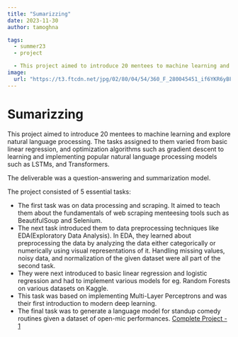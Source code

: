 ```yaml
---
title: "Sumarizzing"
date: 2023-11-30
author: tamoghna

tags:
  - summer23
  - project

  - This project aimed to introduce 20 mentees to machine learning and explore natural language processing.
image:
  url: "https://t3.ftcdn.net/jpg/02/80/04/54/360_F_280045451_if6YKR6yBF4X2xHIcn5opbNgY3noerDC.jpg"
---
```


# Sumarizzing

This project aimed to introduce 20 mentees to
machine learning and explore natural language processing. The tasks assigned to them varied from basic linear regression, and optimization algorithms such as gradient descent to learning and implementing popular natural language processing models such as LSTMs, and Transformers.

The deliverable was a question-answering and summarization model.

The project consisted of 5 essential tasks:

- The first task was on data processing and scraping. It aimed to teach them about the fundamentals of web scraping menteesing tools such as BeautifulSoup and Selenium.
- The next task introduced them to data preprocessing techniques like EDA(Exploratory Data Analysis). In EDA, they learned about preprocessing the data by analyzing the data either categorically or numerically using visual representations of it. Handling missing values, noisy data, and normalization of the given dataset were all part of the second task.
- They were next introduced to basic linear regression and logistic regression and had to implement various models for eg. Random Forests on various datasets on Kaggle.
- This task was based on implementing Multi-Layer Perceptrons and was their first introduction to modern deep learning.
- The final task was to generate a language model for standup comedy routines given a dataset of open-mic performances. [Complete Project - 1](https://github.com/Jarnus09/Sumarizzing-Assignment4)
